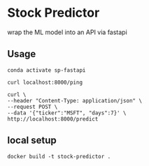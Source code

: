 # Stock Predictor

wrap the ML model into an API via fastapi 

## Usage

```
conda activate sp-fastapi

curl localhost:8000/ping
    
curl \
--header "Content-Type: application/json" \
--request POST \
--data '{"ticker":"MSFT", "days":7}' \
http://localhost:8000/predict
```



## local setup
```
docker build -t stock-predictor .
```